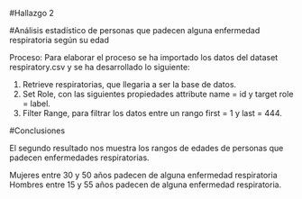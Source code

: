 #Hallazgo 2

#Análisis estadístico de personas que padecen alguna enfermedad respiratoria según su edad

Proceso: Para elaborar el proceso se ha importado los datos del dataset respiratory.csv
y se ha desarrollado lo siguiente:

1. Retrieve respiratorias, que llegaria a ser la base de datos.
2. Set Role, con las siguientes propiedades attribute name = id y target role = label.
3. Filter Range, para filtrar los datos entre un rango first = 1 y last = 444.

#Conclusiones

El segundo resultado nos muestra los rangos de edades de personas que padecen enfermedades respiratorias. 

Mujeres entre 30 y 50 años padecen de alguna enfermedad respiratoria
Hombres entre 15 y 55 años padecen de alguna enfermedad respiratoria. 
